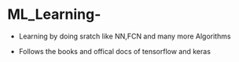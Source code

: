 # ML_Learning-

- Learning by doing sratch like NN,FCN and many more Algorithms 

- Follows the books and offical docs of tensorflow and keras 


